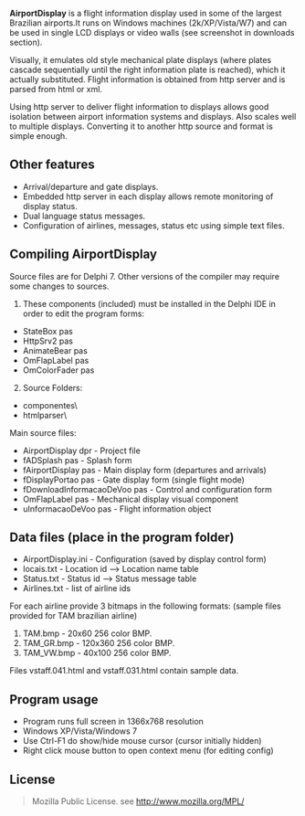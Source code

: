 **AirportDisplay** is a flight information display used in some of the largest Brazilian airports.It runs on Windows machines (2k/XP/Vista/W7) and can be used in single LCD displays or video walls (see screenshot in downloads section).

Visually, it emulates old style mechanical plate displays (where plates cascade sequentially until the right information plate is reached), which it actually substituted. Flight information is obtained from http server and is parsed from html or xml.

Using http server to deliver flight information to displays allows good isolation between airport information systems and displays. Also scales well to multiple displays. Converting it to another http source and format is simple enough.

## Other features ##
  * Arrival/departure and gate displays.
  * Embedded http server in each display allows remote monitoring of display status.
  * Dual language status messages.
  * Configuration of airlines, messages, status etc using simple text files.

## Compiling AirportDisplay ##
Source files are for Delphi 7. Other versions of the compiler may require some changes to sources.

1) These components (included) must be installed in the Delphi IDE in order to edit the program forms:

  * StateBox pas
  * HttpSrv2 pas
  * AnimateBear pas
  * OmFlapLabel pas
  * OmColorFader pas

2) Source Folders:
  * componentes\
  * htmlparser\

Main source files:
  * AirportDisplay dpr - Project file
  * fADSplash pas - Splash form
  * fAirportDisplay pas - Main display form (departures and arrivals)
  * fDisplayPortao pas  - Gate display form (single flight mode)
  * fDownloadInformacaoDeVoo pas - Control and configuration form
  * OmFlapLabel pas - Mechanical display visual component
  * uInformacaoDeVoo pas - Flight information object

## Data files (place in the program folder) ##
  * AirportDisplay.ini - Configuration (saved by display control form)
  * locais.txt - Location id --> Location name table
  * Status.txt - Status id --> Status message table
  * Airlines.txt - list of airline ids

For each airline provide 3 bitmaps in the following formats:
(sample files provided for TAM brazilian airline)

  1. TAM.bmp - 20x60  256 color BMP.
  1. TAM\_GR.bmp - 120x360 256 color BMP.
  1. TAM\_VW.bmp - 40x100 256 color BMP.

Files vstaff.041.html and vstaff.031.html contain sample data.

## Program usage ##
  * Program runs full screen in 1366x768 resolution
  * Windows XP/Vista/Windows 7
  * Use Ctrl-F1 do show/hide mouse cursor (cursor initially hidden)
  * Right click mouse button to open context menu (for editing config)

## License ##
> Mozilla Public License.
> see http://www.mozilla.org/MPL/
